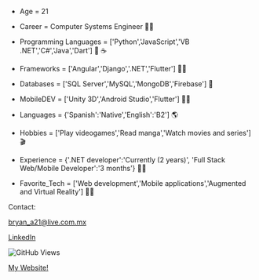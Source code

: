 
- Age = 21

- Career = Computer Systems Engineer 👨‍💻

- Programming Languages = ['Python','JavaScript','VB .NET','C#','Java','Dart'] 🐍 ☕

- Frameworks = ['Angular','Django','.NET','Flutter'] 👨‍💻

- Databases = ['SQL Server','MySQL','MongoDB','Firebase'] 🐬

- MobileDEV = ['Unity 3D','Android Studio','Flutter'] 👨‍💻

- Languages = {'Spanish':'Native','English':'B2'] 🌎

- Hobbies = ['Play videogames','Read manga','Watch movies and series'] 🎬

- Experience = {'.NET developer':'Currently (2 years)',
                  'Full Stack Web/Mobile Developer':'3 months'} 👨‍💻

- Favorite_Tech = ['Web development','Mobile applications','Augmented and Virtual Reality'] 👨‍💻

Contact:

bryan_a21@live.com.mx

[LinkedIn](https://www.linkedin.com/in/bryan-balderas-07196a172/)


![GitHub Views](https://komarev.com/ghpvc/?username=bryanbalderas)

[My Website!](https://www.bryanbalderas.com/)
